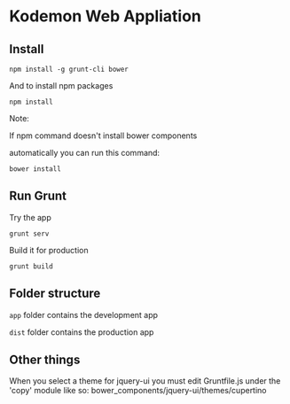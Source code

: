 Kodemon Web Appliation
======================


Install
-------
`npm install -g grunt-cli bower`


And to install npm packages

`npm install`


Note:

If npm command doesn't install bower components 

automatically you can run this command:

`bower install`

Run Grunt
---------

Try the app

`grunt serv`

Build it for production

`grunt build`


Folder structure
----------------
``app`` folder contains the development app

``dist`` folder contains the production app



Other things
------------

When you select a theme for jquery-ui you must edit Gruntfile.js under the 'copy' module
like so: bower_components/jquery-ui/themes/cupertino
